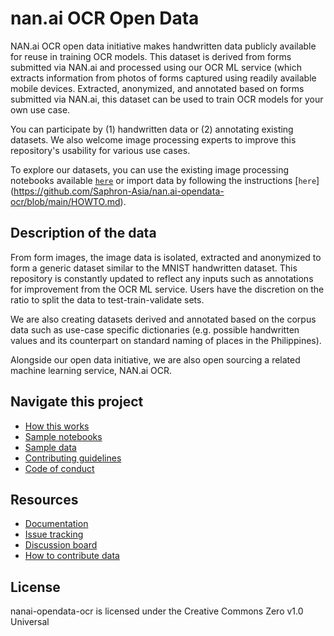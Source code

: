 # nan.ai OCR Open Data
NAN.ai OCR open data initiative makes handwritten data publicly available for reuse in training OCR models. This dataset is derived from forms submitted via NAN.ai and processed using our OCR ML service (which extracts information from photos of forms captured using readily available mobile devices. Extracted, anonymized, and annotated based on forms submitted via NAN.ai, this dataset can be used to train OCR models for your own use case.

You can participate by (1) handwritten data or (2) annotating existing datasets. We also welcome image processing experts to improve this repository's usability for various use cases.

To explore our datasets, you can use the existing image processing notebooks available [`here`](#code) or import data by following the instructions [`here`] (https://github.com/Saphron-Asia/nan.ai-opendata-ocr/blob/main/HOWTO.md).

## Description of the data
From form images, the image data is isolated, extracted and anonymized to form a generic dataset similar to the MNIST handwritten dataset. This repository is constantly updated to reflect any inputs such as annotations for improvement from the OCR ML service. Users have the discretion on the ratio to split the data to test-train-validate sets.

We are also creating datasets derived and annotated based on the corpus data such as use-case specific dictionaries (e.g. possible handwritten values and its counterpart on standard naming of places in the Philippines).

Alongside our open data initiative, we are also open sourcing a related machine learning service, NAN.ai OCR.

## Navigate this project
* [How this works](https://github.com/Saphron-Asia/nan.ai-opendata-ocr/blob/main/HOWTO.md)
* [Sample notebooks](https://github.com/Saphron-Asia/nan.ai-opendata-corpus/tree/main/sample%20notebooks)
* [Sample data](https://github.com/Saphron-Asia/nan.ai-opendata-corpus/tree/main/sample%20data)
* [Contributing guidelines](https://github.com/Saphron-Asia/nan.ai-opendata-ocr/blob/main/CONTRIBUTE.md) 
* [Code of conduct](https://github.com/Saphron-Asia/nan.ai-opendata-ocr/blob/main/CODEOFCODUCT.md)

## Resources
* [Documentation](link)
* [Issue tracking](https://github.com/Saphron-Asia/nan.ai-opendata-ocr/issues)
* [Discussion board](https://github.com/Saphron-Asia/nan.ai-opendata-ocr/discussions)
* [How to contribute data](https://github.com/Saphron-Asia/nan.ai-opendata-ocr/blob/main/CONTRIBUTE.md) 

## License
nanai-opendata-ocr is licensed under the Creative Commons Zero v1.0 Universal

